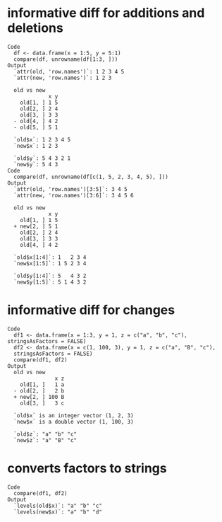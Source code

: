 # informative diff for additions and deletions

    Code
      df <- data.frame(x = 1:5, y = 5:1)
      compare(df, unrowname(df[1:3, ]))
    Output
      `attr(old, 'row.names')`: 1 2 3 4 5
      `attr(new, 'row.names')`: 1 2 3    
      
      old vs new
                 x y
        old[1, ] 1 5
        old[2, ] 2 4
        old[3, ] 3 3
      - old[4, ] 4 2
      - old[5, ] 5 1
      
      `old$x`: 1 2 3 4 5
      `new$x`: 1 2 3    
      
      `old$y`: 5 4 3 2 1
      `new$y`: 5 4 3    
    Code
      compare(df, unrowname(df[c(1, 5, 2, 3, 4, 5), ]))
    Output
      `attr(old, 'row.names')[3:5]`: 3 4 5  
      `attr(new, 'row.names')[3:6]`: 3 4 5 6
      
      old vs new
                 x y
        old[1, ] 1 5
      + new[2, ] 5 1
        old[2, ] 2 4
        old[3, ] 3 3
        old[4, ] 4 2
      
      `old$x[1:4]`: 1   2 3 4
      `new$x[1:5]`: 1 5 2 3 4
      
      `old$y[1:4]`: 5   4 3 2
      `new$y[1:5]`: 5 1 4 3 2

# informative diff for changes

    Code
      df1 <- data.frame(x = 1:3, y = 1, z = c("a", "b", "c"), stringsAsFactors = FALSE)
      df2 <- data.frame(x = c(1, 100, 3), y = 1, z = c("a", "B", "c"),
      stringsAsFactors = FALSE)
      compare(df1, df2)
    Output
      old vs new
                   x z
        old[1, ]   1 a
      - old[2, ]   2 b
      + new[2, ] 100 B
        old[3, ]   3 c
      
      `old$x` is an integer vector (1, 2, 3)
      `new$x` is a double vector (1, 100, 3)
      
      `old$z`: "a" "b" "c"
      `new$z`: "a" "B" "c"

# converts factors to strings

    Code
      compare(df1, df2)
    Output
      `levels(old$x)`: "a" "b" "c"
      `levels(new$x)`: "a" "b" "d"

